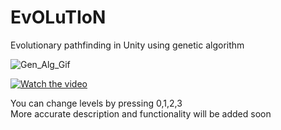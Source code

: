 # EvOLuTIoN
Evolutionary pathfinding in Unity using genetic algorithm

<a target='_blank'><img src='https://i.postimg.cc/6qxJ2mn6/Gen_Alg_Gif.gif' border='0' alt='Gen_Alg_Gif'/></a>

[![Watch the video](https://i.postimg.cc/qB66BFVJ/thumbnailgit2.png)](https://www.youtube.com/watch?v=yCz87N6qaRs)

You can change levels by pressing 0,1,2,3 <br>
More accurate description and functionality will be added soon
